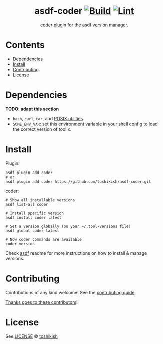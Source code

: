 <div align="center">

# asdf-coder [![Build](https://github.com/toshikish/asdf-coder/actions/workflows/build.yml/badge.svg)](https://github.com/toshikish/asdf-coder/actions/workflows/build.yml) [![Lint](https://github.com/toshikish/asdf-coder/actions/workflows/lint.yml/badge.svg)](https://github.com/toshikish/asdf-coder/actions/workflows/lint.yml)

[coder](https://coder.com/docs/v2/latest) plugin for the [asdf version manager](https://asdf-vm.com).

</div>

# Contents

- [Dependencies](#dependencies)
- [Install](#install)
- [Contributing](#contributing)
- [License](#license)

# Dependencies

**TODO: adapt this section**

- `bash`, `curl`, `tar`, and [POSIX utilities](https://pubs.opengroup.org/onlinepubs/9699919799/idx/utilities.html).
- `SOME_ENV_VAR`: set this environment variable in your shell config to load the correct version of tool x.

# Install

Plugin:

```shell
asdf plugin add coder
# or
asdf plugin add coder https://github.com/toshikish/asdf-coder.git
```

coder:

```shell
# Show all installable versions
asdf list-all coder

# Install specific version
asdf install coder latest

# Set a version globally (on your ~/.tool-versions file)
asdf global coder latest

# Now coder commands are available
coder version
```

Check [asdf](https://github.com/asdf-vm/asdf) readme for more instructions on how to
install & manage versions.

# Contributing

Contributions of any kind welcome! See the [contributing guide](contributing.md).

[Thanks goes to these contributors](https://github.com/toshikish/asdf-coder/graphs/contributors)!

# License

See [LICENSE](LICENSE) © [toshikish](https://github.com/toshikish/)
